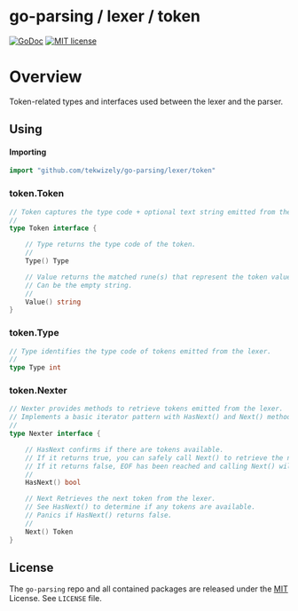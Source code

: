 # go-parsing / lexer / token
[![GoDoc](https://godoc.org/github.com/tekwizely/go-parsing/lexer/token?status.svg)](https://godoc.org/github.com/tekwizely/go-parsing/lexer/token)
[![MIT license](https://img.shields.io/badge/License-MIT-green.svg)](https://github.com/tekwizely/go-parsing/blob/master/LICENSE)

# Overview

Token-related types and interfaces used between the lexer and the parser.

## Using

#### Importing

```go
import "github.com/tekwizely/go-parsing/lexer/token"
```

### token.Token

```go
// Token captures the type code + optional text string emitted from the lexer.
//
type Token interface {

	// Type returns the type code of the token.
	//
	Type() Type

	// Value returns the matched rune(s) that represent the token value.
	// Can be the empty string.
	//
	Value() string
}
```

### token.Type

```go
// Type identifies the type code of tokens emitted from the lexer.
//
type Type int
```

### token.Nexter

```go
// Nexter provides methods to retrieve tokens emitted from the lexer.
// Implements a basic iterator pattern with HasNext() and Next() methods.
//
type Nexter interface {

	// HasNext confirms if there are tokens available.
	// If it returns true, you can safely call Next() to retrieve the next token.
	// If it returns false, EOF has been reached and calling Next() will generate a panic.
	//
	HasNext() bool

	// Next Retrieves the next token from the lexer.
	// See HasNext() to determine if any tokens are available.
	// Panics if HasNext() returns false.
	//
	Next() Token
}
```

## License

The `go-parsing` repo and all contained packages are released under the [MIT](https://opensource.org/licenses/MIT) License.  See `LICENSE` file.
